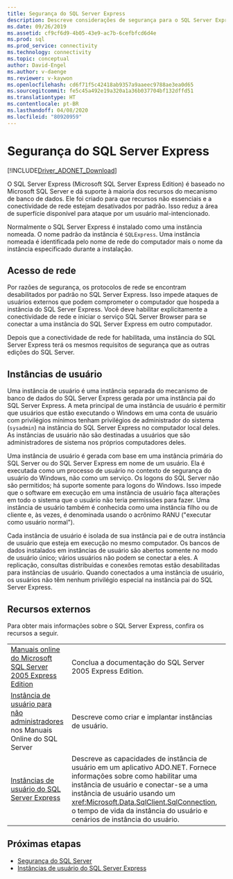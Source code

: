 ```yaml
---
title: Segurança do SQL Server Express
description: Descreve considerações de segurança para o SQL Server Express.
ms.date: 09/26/2019
ms.assetid: cf9cf6d9-4b05-43e9-ac7b-6cefbfcd6d4e
ms.prod: sql
ms.prod_service: connectivity
ms.technology: connectivity
ms.topic: conceptual
author: David-Engel
ms.author: v-daenge
ms.reviewer: v-kaywon
ms.openlocfilehash: cd6f71f5c42418ab9357a9aaeec9788ae3ea0d65
ms.sourcegitcommit: fe5c45a492e19a320a1a36b037704bf132dffd51
ms.translationtype: HT
ms.contentlocale: pt-BR
ms.lasthandoff: 04/08/2020
ms.locfileid: "80920959"
---
```

# <a name="sql-server-express-security"></a>Segurança do SQL Server Express

[!INCLUDE[Driver_ADONET_Download](../../../includes/driver_adonet_download.md)]

O SQL Server Express (Microsoft SQL Server Express Edition) é baseado no Microsoft SQL Server e dá suporte à maioria dos recursos do mecanismo de banco de dados. Ele foi criado para que recursos não essenciais e a conectividade de rede estejam desativados por padrão. Isso reduz a área de superfície disponível para ataque por um usuário mal-intencionado.  
  
Normalmente o SQL Server Express é instalado como uma instância nomeada. O nome padrão da instância é `SQLExpress`. Uma instância nomeada é identificada pelo nome de rede do computador mais o nome da instância especificado durante a instalação.  
  
## <a name="network-access"></a>Acesso de rede  
Por razões de segurança, os protocolos de rede se encontram desabilitados por padrão no SQL Server Express. Isso impede ataques de usuários externos que podem comprometer o computador que hospeda a instância do SQL Server Express. Você deve habilitar explicitamente a conectividade de rede e iniciar o serviço SQL Server Browser para se conectar a uma instância do SQL Server Express em outro computador.  
  
Depois que a conectividade de rede for habilitada, uma instância do SQL Server Express terá os mesmos requisitos de segurança que as outras edições do SQL Server.  
  
## <a name="user-instances"></a>Instâncias de usuário  
Uma instância de usuário é uma instância separada do mecanismo de banco de dados do SQL Server Express gerada por uma instância pai do SQL Server Express. A meta principal de uma instância de usuário é permitir que usuários que estão executando o Windows em uma conta de usuário com privilégios mínimos tenham privilégios de administrador do sistema (`sysadmin`) na instância do SQL Server Express no computador local deles. As instâncias de usuário não são destinadas a usuários que são administradores de sistema nos próprios computadores deles.  
  
Uma instância de usuário é gerada com base em uma instância primária do SQL Server ou do SQL Server Express em nome de um usuário. Ela é executada como um processo de usuário no contexto de segurança do usuário do Windows, não como um serviço. Os logons do SQL Server não são permitidos; há suporte somente para logons do Windows. Isso impede que o software em execução em uma instância de usuário faça alterações em todo o sistema que o usuário não teria permissões para fazer. Uma instância de usuário também é conhecida como uma instância filho ou de cliente e, às vezes, é denominada usando o acrônimo RANU ("executar como usuário normal").  
  
Cada instância de usuário é isolada de sua instância pai e de outra instância de usuário que esteja em execução no mesmo computador. Os bancos de dados instalados em instâncias de usuário são abertos somente no modo de usuário único; vários usuários não podem se conectar a eles. A replicação, consultas distribuídas e conexões remotas estão desabilitadas para instâncias de usuário. Quando conectados a uma instância de usuário, os usuários não têm nenhum privilégio especial na instância pai do SQL Server Express.  
  
## <a name="external-resources"></a>Recursos externos  
Para obter mais informações sobre o SQL Server Express, confira os recursos a seguir.  
  
|||  
|-|-|  
|[Manuais online do Microsoft SQL Server 2005 Express Edition](https://docs.microsoft.com/previous-versions/sql/sql-server-2005/ms165706(v=sql.90))|Conclua a documentação do SQL Server 2005 Express Edition.|  
|[Instância de usuário para não administradores](https://docs.microsoft.com/previous-versions/sql/sql-server-2008/ms143684(v=sql.100)) nos Manuais Online do SQL Server|Descreve como criar e implantar instâncias de usuário.|  
|[Instâncias de usuário do SQL Server Express](sql-server-express-user-instances.md)|Descreve as capacidades de instância de usuário em um aplicativo ADO.NET. Fornece informações sobre como habilitar uma instância de usuário e conectar-se a uma instância de usuário usando um <xref:Microsoft.Data.SqlClient.SqlConnection>, o tempo de vida da instância do usuário e cenários de instância do usuário.|  
  
## <a name="next-steps"></a>Próximas etapas
- [Segurança do SQL Server](sql-server-security.md)
- [Instâncias de usuário do SQL Server Express](sql-server-express-user-instances.md)
